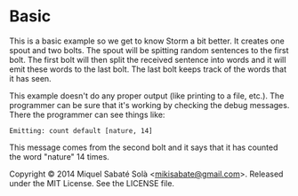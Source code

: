 # Basic

This is a basic example so we get to know Storm a bit better. It creates
one spout and two bolts. The spout will be spitting random sentences to
the first bolt. The first bolt will then split the received sentence into
words and it will emit these words to the last bolt. The last bolt keeps
track of the words that it has seen.

This example doesn't do any proper output (like printing to a file, etc.).
The programmer can be sure that it's working by checking the debug messages.
There the programmer can see things like:

    Emitting: count default [nature, 14]

This message comes from the second bolt and it says that it has counted
the word "nature" 14 times.

Copyright &copy; 2014 Miquel Sabaté Solà &lt;mikisabate@gmail.com&gt;.
Released under the MIT License. See the LICENSE file.
